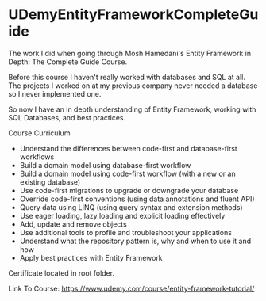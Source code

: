 # UDemyEntityFrameworkCompleteGuide

The work I did when going through Mosh Hamedani's Entity Framework in Depth: The Complete Guide Course.

Before this course I haven't really worked with databases and SQL at all. The projects I worked on at my previous company never needed a database so I never implemented one.

So now I have an in depth understanding of Entity Framework, working with SQL Databases, and best practices.

Course Curriculum
    
 * Understand the differences between code-first and database-first workflows
 * Build a domain model using database-first workflow
 * Build a domain model using code-first workflow (with a new or an existing database)
 * Use code-first migrations to upgrade or downgrade your database
 * Override code-first conventions (using data annotations and fluent API)
 * Query data using LINQ (using query syntax and extension methods)
 * Use eager loading, lazy loading and explicit loading effectively
 * Add, update and remove objects
 * Use additional tools to profile and troubleshoot your applications
 * Understand what the repository pattern is, why and when to use it and how
 * Apply best practices with Entity Framework 

Certificate located in root folder.

Link To Course: https://www.udemy.com/course/entity-framework-tutorial/
